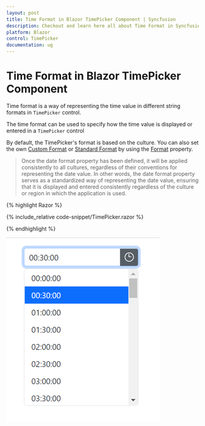 ```yaml
---
layout: post
title: Time Format in Blazor TimePicker Component | Syncfusion
description: Checkout and learn here all about Time Format in Syncfusion Blazor TimePicker component and much more.
platform: Blazor
control: TimePicker
documentation: ug
---
```


# Time Format in Blazor TimePicker Component

Time format is a way of representing the time value in different string formats in `TimePicker` control.

The time format can be used to specify how the time value is displayed or entered in a `TimePicker` control

By default, the TimePicker's format is based on the culture. You can also set the own [Custom Format](https://learn.microsoft.com/en-us/dotnet/standard/base-types/custom-date-and-time-format-strings) or [Standard Format](https://learn.microsoft.com/en-us/dotnet/standard/base-types/standard-date-and-time-format-strings) by using the [Format](https://help.syncfusion.com/cr/blazor/Syncfusion.Blazor.Calendars.SfDatePicker-1.html#Syncfusion_Blazor_Calendars_SfDatePicker_1_Format) property.

> Once the date format property has been defined, it will be applied consistently to all cultures, regardless of their conventions for representing the date value. In other words, the date format property serves as a standardized way of representing the date value, ensuring that it is displayed and entered consistently regardless of the culture or region in which the application is used.

{% highlight Razor %}

{% include_relative code-snippet/TimePicker.razor %}

{% endhighlight %}


![Time Format in Blazor TimePicker](./images/TimePicker.png)